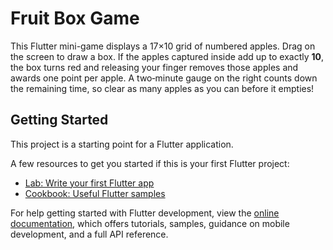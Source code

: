# Fruit Box Game

This Flutter mini-game displays a 17×10 grid of numbered apples. Drag on the screen to draw a box. If the apples captured inside add up to exactly **10**, the box turns red and releasing your finger removes those apples and awards one point per apple. A two‑minute gauge on the right counts down the remaining time, so clear as many apples as you can before it empties!

## Getting Started

This project is a starting point for a Flutter application.

A few resources to get you started if this is your first Flutter project:

- [Lab: Write your first Flutter app](https://docs.flutter.dev/get-started/codelab)
- [Cookbook: Useful Flutter samples](https://docs.flutter.dev/cookbook)

For help getting started with Flutter development, view the
[online documentation](https://docs.flutter.dev/), which offers tutorials,
samples, guidance on mobile development, and a full API reference.
